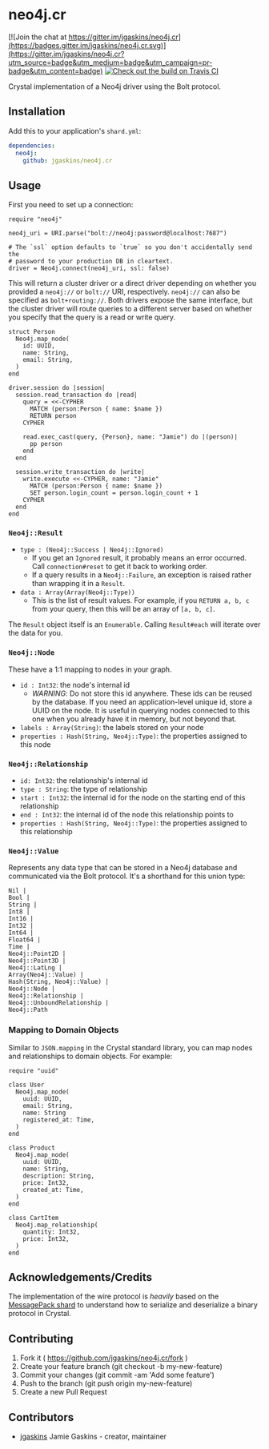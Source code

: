 # neo4j.cr

[![Join the chat at https://gitter.im/jgaskins/neo4j.cr](https://badges.gitter.im/jgaskins/neo4j.cr.svg)](https://gitter.im/jgaskins/neo4j.cr?utm_source=badge&utm_medium=badge&utm_campaign=pr-badge&utm_content=badge)
<a href="https://travis-ci.org/jgaskins/neo4j.cr">
  <img src="https://travis-ci.org/jgaskins/neo4j.cr.svg?branch=master" alt="Check out the build on Travis CI">
</a>

Crystal implementation of a Neo4j driver using the Bolt protocol.

## Installation

Add this to your application's `shard.yml`:

```yaml
dependencies:
  neo4j:
    github: jgaskins/neo4j.cr
```

## Usage

First you need to set up a connection:

```crystal
require "neo4j"

neo4j_uri = URI.parse("bolt://neo4j:password@localhost:7687")

# The `ssl` option defaults to `true` so you don't accidentally send the
# password to your production DB in cleartext.
driver = Neo4j.connect(neo4j_uri, ssl: false)
```

This will return a cluster driver or a direct driver depending on whether you provided a `neo4j://` or `bolt://` URI, respectively. `neo4j://` can also be specified as `bolt+routing://`. Both drivers expose the same interface, but the cluster driver will route queries to a different server based on whether you specify that the query is a read or write query.

```crystal
struct Person
  Neo4j.map_node(
    id: UUID,
    name: String,
    email: String,
  )
end

driver.session do |session|
  session.read_transaction do |read|
    query = <<-CYPHER
      MATCH (person:Person { name: $name })
      RETURN person
    CYPHER

    read.exec_cast(query, {Person}, name: "Jamie") do |(person)|
      pp person
    end
  end

  session.write_transaction do |write|
    write.execute <<-CYPHER, name: "Jamie"
      MATCH (person:Person { name: $name })
      SET person.login_count = person.login_count + 1
    CYPHER
  end
end
```

### `Neo4j::Result`

- `type : (Neo4j::Success | Neo4j::Ignored)`
  - If you get an `Ignored` result, it probably means an error occurred. Call `connection#reset` to get it back to working order.
  - If a query results in a `Neo4j::Failure`, an exception is raised rather than wrapping it in a `Result`.
- `data : Array(Array(Neo4j::Type))`
  - This is the list of result values. For example, if you `RETURN a, b, c` from your query, then this will be an array of `[a, b, c]`.

The `Result` object itself is an `Enumerable`. Calling `Result#each` will iterate over the data for you.

### `Neo4j::Node`

These have a 1:1 mapping to nodes in your graph.

- `id : Int32`: the node's internal id
  - _WARNING_: Do not store this id anywhere. These ids can be reused by the database. If you need an application-level unique id, store a UUID on the node. It is useful in querying nodes connected to this one when you already have it in memory, but not beyond that.
- `labels : Array(String)`: the labels stored on your node
- `properties : Hash(String, Neo4j::Type)`: the properties assigned to this node

### `Neo4j::Relationship`

- `id: Int32`: the relationship's internal id
- `type : String`: the type of relationship
- `start : Int32`: the internal id for the node on the starting end of this relationship
- `end : Int32`: the internal id of the node this relationship points to
- `properties : Hash(String, Neo4j::Type)`: the properties assigned to this relationship

### `Neo4j::Value`

Represents any data type that can be stored in a Neo4j database and communicated via the Bolt protocol. It's a shorthand for this union type:

```crystal
Nil |
Bool |
String |
Int8 |
Int16 |
Int32 |
Int64 |
Float64 |
Time |
Neo4j::Point2D |
Neo4j::Point3D |
Neo4j::LatLng |
Array(Neo4j::Value) |
Hash(String, Neo4j::Value) |
Neo4j::Node |
Neo4j::Relationship |
Neo4j::UnboundRelationship |
Neo4j::Path
```

### Mapping to Domain Objects

Similar to `JSON.mapping` in the Crystal standard library, you can map nodes and relationships to domain objects. For example:

```crystal
require "uuid"

class User
  Neo4j.map_node(
    uuid: UUID,
    email: String,
    name: String
    registered_at: Time,
  )
end

class Product
  Neo4j.map_node(
    uuid: UUID,
    name: String,
    description: String,
    price: Int32,
    created_at: Time,
  )
end

class CartItem
  Neo4j.map_relationship(
    quantity: Int32,
    price: Int32,
  )
end
```

## Acknowledgements/Credits

The implementation of the wire protocol is _heavily_ based on the [MessagePack shard](https://github.com/crystal-community/msgpack-crystal) to understand how to serialize and deserialize a binary protocol in Crystal.

## Contributing

1. Fork it ( https://github.com/jgaskins/neo4j.cr/fork )
2. Create your feature branch (git checkout -b my-new-feature)
3. Commit your changes (git commit -am 'Add some feature')
4. Push to the branch (git push origin my-new-feature)
5. Create a new Pull Request

## Contributors

- [jgaskins](https://github.com/jgaskins) Jamie Gaskins - creator, maintainer
